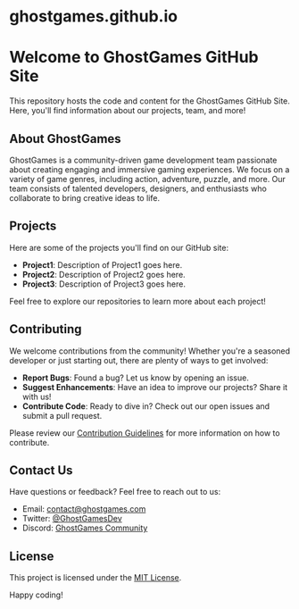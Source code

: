 # ghostgames.github.io
# Welcome to GhostGames GitHub Site

This repository hosts the code and content for the GhostGames GitHub Site. Here, you'll find information about our projects, team, and more!

## About GhostGames

GhostGames is a community-driven game development team passionate about creating engaging and immersive gaming experiences. We focus on a variety of game genres, including action, adventure, puzzle, and more. Our team consists of talented developers, designers, and enthusiasts who collaborate to bring creative ideas to life.

## Projects

Here are some of the projects you'll find on our GitHub site:

- **Project1**: Description of Project1 goes here.
- **Project2**: Description of Project2 goes here.
- **Project3**: Description of Project3 goes here.

Feel free to explore our repositories to learn more about each project!

## Contributing

We welcome contributions from the community! Whether you're a seasoned developer or just starting out, there are plenty of ways to get involved:

- **Report Bugs**: Found a bug? Let us know by opening an issue.
- **Suggest Enhancements**: Have an idea to improve our projects? Share it with us!
- **Contribute Code**: Ready to dive in? Check out our open issues and submit a pull request.

Please review our [Contribution Guidelines](CONTRIBUTING.md) for more information on how to contribute.

## Contact Us

Have questions or feedback? Feel free to reach out to us:

- Email: contact@ghostgames.com
- Twitter: [@GhostGamesDev](https://twitter.com/GhostGamesDev)
- Discord: [GhostGames Community](https://discord.gg/ghostgames)

## License

This project is licensed under the [MIT License](LICENSE).

Happy coding!
